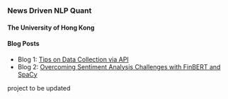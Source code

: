 ### News Driven NLP Quant
#### The University of Hong Kong

#### Blog Posts
- Blog 1: [Tips on Data Collection via API](blog_posts/blog_1_tips_on_data_collection.md)
- Blog 2: [Overcoming Sentiment Analysis Challenges with FinBERT and SpaCy](blog_posts/blog_2_sentiment_and_NER.md)

project to be updated
